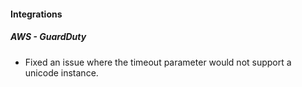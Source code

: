 
#### Integrations
##### AWS - GuardDuty
- Fixed an issue where the timeout parameter would not support a unicode instance.

